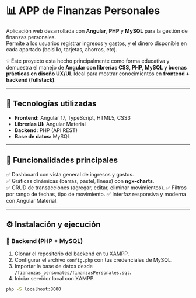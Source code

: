 # 📊 APP de Finanzas Personales

Aplicación web desarrollada con **Angular**, **PHP** y **MySQL** para la gestión de finanzas personales.  
Permite a los usuarios registrar ingresos y gastos, y el dinero disponible en cada apartado (bolsillo, tarjetas, ahorros, etc).

💡 Este proyecto esta hecho principalmente como forma educativa y demuestra el manejo de **Angular con librerías CSS, PHP, MySQL y buenas prácticas en diseño UX/UI**. Ideal para mostrar conocimientos en **frontend + backend (fullstack)**.

---

## 🚀 Tecnologías utilizadas

- **Frontend:** Angular 17, TypeScript, HTML5, CSS3  
- **Librerías UI:** Angular Material  
- **Backend:** PHP (API REST)  
- **Base de datos:** MySQL  

---

## 🔑 Funcionalidades principales

✅ Dashboard con vista general de ingresos y gastos.  
✅ Gráficas dinámicas (barras, pastel, líneas) con **ngx-charts**.  
✅ CRUD de transacciones (agregar, editar, eliminar movimientos).
✅ Filtros por rango de fechas, tipo de movimiento. 
✅ Interfaz responsiva y moderna con Angular Material.

---

## ⚙️ Instalación y ejecución

### 🔹 Backend (PHP + MySQL)
1. Clonar el repositorio del backend en tu XAMPP.  
2. Configurar el archivo `config.php` con tus credenciales de MySQL.
3. Importar la base de datos desde `/fiananzas_personales/finanzasPersonales.sql`.
4. Iniciar servidor local con XAMPP.

```bash
php -S localhost:8000
